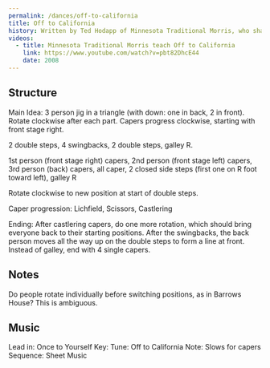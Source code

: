 ```yaml
---
permalink: /dances/off-to-california
title: Off to California
history: Written by Ted Hodapp of Minnesota Traditional Morris, who shared an instructional video in 2008.  It was discovered by Windham in 2020 during the COVID-19 pandemic, and started being incorporated into the repertoire beginning summer 2022.  Some styling elements are different between Windham and Minnesota Traditional Morris, most notably in the capers.
videos: 
  - title: Minnesota Traditional Morris teach Off to California
    link: https://www.youtube.com/watch?v=pbt82DhcE44
    date: 2008
---
```


## Structure

Main Idea: 3 person jig in a triangle (with down: one in back, 2 in front).  Rotate clockwise after each part. Capers progress clockwise, starting with front stage right.

2 double steps, 4 swingbacks, 2 double steps, galley R.

1st person (front stage right) capers, 2nd person (front stage left) capers, 3rd person (back) capers, all caper, 2 closed side steps (first one on R foot toward left), galley R

Rotate clockwise to new position at start of double steps.

Caper progression: Lichfield, Scissors, Castlering

Ending: After castlering capers, do one more rotation, which should bring everyone back to their starting positions.  After the swingbacks, the back person moves all the way up on the double steps to form a line at front.  Instead of galley, end with 4 single capers.

## Notes
Do people rotate individually before switching positions, as in Barrows House?  This is ambiguous.

## Music
Lead in: Once to Yourself
Key:
Tune: Off to California
Note: Slows for capers
Sequence:
Sheet Music
